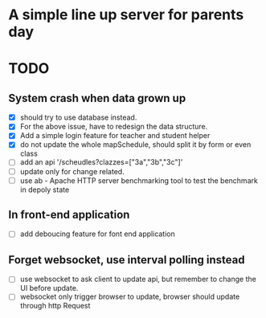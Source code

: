 # A simple line up server for parents day

# TODO
## System crash when data grown up
- [x] should try to use database instead.
- [x] For the above issue, have to redesign the data structure.
- [x] Add a simple login feature for teacher and student helper
- [x] do not update the whole mapSchedule, should split it by form or even class
- [ ] add an api '/scheudles?clazzes=["3a","3b","3c"]'
- [ ] update only for change related.
- [ ] use ab - Apache HTTP server benchmarking tool to test the benchmark in depoly state

## In front-end application
- [ ] add deboucing feature for font end application


## Forget websocket, use interval polling instead
- [ ] use websocket to ask client to update api, but remember to change the UI before update.
- [ ] websocket only trigger browser to update, browser should update through http Request
